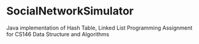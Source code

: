 # SocialNetworkSimulator

Java implementation of Hash Table, Linked List
Programming Assignment for CS146 Data Structure and Algorithms

